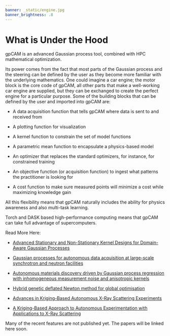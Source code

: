 ```yaml
---
banner: _static/engine.jpg
banner_brightness: .8
---
```


# What is Under the Hood

gpCAM is an advanced Gaussian process tool, combined with HPC mathematical optimization. 

Its power comes from the fact that most parts of the Gaussian process
and the steering can be defined by the user as they become more familiar with the underlying mathematics.
One could imagine a car engine; the motor block is the core code of gpCAM,
all other parts that make a well-working car engine are supplied,
but they can be exchanged to create the perfect engine for a particular purpose.
Some of the building blocks that can be defined by the user and imported into gpCAM are:

* A data acquisition function that tells gpCAM where data is sent to and received from

* A plotting function for visualization

* A kernel function to constrain the set of model functions

* A parametric mean function to encapsulate a physics-based model

* An optimizer that replaces the standard optimizers, for instance, for constrained training

* An objective function (or acquisition function) to ingest what patterns the practitioner is looking for

* A cost function to make sure measured points will minimize a cost while maximizing knowledge gain

All this flexibility means that gpCAM naturally includes the ability for physics awareness and also multi-task learning.

Torch and DASK based high-performance computing means that gpCAM can take full advantage of supercomputers.

Read More Here:

* [Advanced Stationary and Non-Stationary Kernel Designs for Domain-Aware Gaussian Processes](https://www.google.com/url?q=https%3A%2F%2Farxiv.org%2Fabs%2F2102.03432&sa=D&sntz=1&usg=AFQjCNGqDS8i_5Wg1jDCMyGLkZhBMDwuwg)

* [Gaussian processes for autonomous data acquisition at large-scale synchrotron and neutron facilities](https://www.google.com/url?q=https%3A%2F%2Fwww.nature.com%2Farticles%2Fs42254-021-00345-y&sa=D&sntz=1&usg=AFQjCNEfy6-cZzodgWiEIAOHmZ8PxEibfQ)

* [Autonomous materials discovery driven by Gaussian process regression with inhomogeneous measurement noise and anisotropic kernels](https://www.google.com/url?q=https%3A%2F%2Fwww.nature.com%2Farticles%2Fs41598-020-74394-1%3Futm_source%3Dother%26utm_medium%3Dother%26utm_content%3Dnull%26utm_campaign%3DJRCN_2_LW01_CN_SCIREP_article_paid_XMOL&sa=D&sntz=1&usg=AFQjCNGGH-Nqdfmm-OaBYrli1BDjj4dF8g)

* [Hybrid genetic deflated Newton method for global optimisation](https://www.google.com/url?q=https%3A%2F%2Fwww.sciencedirect.com%2Fscience%2Farticle%2Fpii%2FS037704271730225X&sa=D&sntz=1&usg=AFQjCNEW5ZKbLA88wAzJDBx6aFDJzX0feQ)

* [Advances in Kriging-Based Autonomous X-Ray Scattering Experiments](https://www.google.com/url?q=https%3A%2F%2Fwww.nature.com%2Farticles%2Fs41598-020-57887-x&sa=D&sntz=1&usg=AFQjCNEPz0_JXzvfpKRXsvCu29cNFWfoLw)

* [A Kriging-Based Approach to Autonomous Experimentation with Applications to X-Ray Scattering](https://www.google.com/url?q=https%3A%2F%2Fwww.nature.com%2Farticles%2Fs41598-019-48114-3&sa=D&sntz=1&usg=AFQjCNFyVmZu7tigaV2lmbySNHhqpPghhw)


Many of the recent features are not published yet. The papers will be linked here soon.